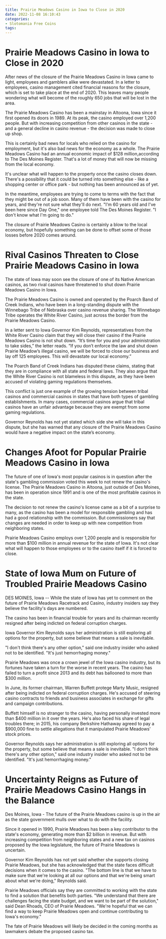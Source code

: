 ```yaml
---
title: Prairie Meadows Casino in Iowa to Close in 2020
date: 2022-11-08 16:10:43
categories:
- Slotomania Free Coins
tags:
---
```



#  Prairie Meadows Casino in Iowa to Close in 2020

After news of the closure of the Prairie Meadows Casino in Iowa came to light, employees and gamblers alike were devastated. In a letter to employees, casino management cited financial reasons for the closure, which is set to take place at the end of 2020. This leaves many people wondering what will become of the roughly 650 jobs that will be lost in the area.

The Prairie Meadows Casino has been a mainstay in Altoona, Iowa since it first opened its doors in 1989. At its peak, the casino employed over 1,200 people. But with increasing competition from other casinos in the state - and a general decline in casino revenue - the decision was made to close up shop.

This is certainly bad news for locals who relied on the casino for employment, but it's also bad news for the economy as a whole. The Prairie Meadows Casino had an annual economic impact of $128 million,according to The Des Moines Register. That's a lot of money that will now be missing from the local economy.

It's unclear what will happen to the property once the casino closes down. There's a possibility that it could be turned into something else - like a shopping center or office park - but nothing has been announced as of yet.

In the meantime, employees are trying to come to terms with the fact that they might be out of a job soon. Many of them have been with the casino for years, and they're not sure what they'll do next. "I'm 60 years old and I've been here since Day One," one employee told The Des Moines Register. "I don't know what I'm going to do."

The closure of Prairie Meadows Casino is certainly a blow to the local economy, but hopefully something can be done to offset some of those losses before 2020 comes around.

#  Rival Casinos Threaten to Close Prairie Meadows Casino in Iowa

The state of Iowa may soon see the closure of one of its Native American casinos, as two rival casinos have threatened to shut down Prairie Meadows Casino in Iowa.

The Prairie Meadows Casino is owned and operated by the Poarch Band of Creek Indians, who have been in a long-standing dispute with the Winnebago Tribe of Nebraska over casino revenue sharing. The Winnebago Tribe operates the White River Casino, just across the border from the Prairie Meadows Casino.

In a letter sent to Iowa Governor Kim Reynolds, representatives from the White River Casino claim that they will close their casino if the Prairie Meadows Casino is not shut down. “It’s time for you and your administration to take sides,” the letter reads. “If you don’t enforce the law and shut down Prairie Meadow’s illegal casino, we will be forced to close our business and lay off 125 employees. This will devastate our local economy.”

The Poarch Band of Creek Indians has disputed these claims, stating that they are in compliance with all state and federal laws. They also argue that the White River Casino is not blameless in this dispute, as they have been accused of violating gaming regulations themselves.

This conflict is just one example of the growing tension between tribal casinos and commercial casinos in states that have both types of gambling establishments. In many cases, commercial casinos argue that tribal casinos have an unfair advantage because they are exempt from some gaming regulations.

Governor Reynolds has not yet stated which side she will take in this dispute, but she has warned that any closure of the Prairie Meadows Casino would have a negative impact on the state’s economy.

#  Changes Afoot for Popular Prairie Meadows Casino in Iowa

The future of one of Iowa's most popular casinos is in question after the state's gambling commission voted this week to not renew the casino's license. The Prairie Meadows Casino in Altoona, just outside of Des Moines, has been in operation since 1991 and is one of the most profitable casinos in the state.

The decision to not renew the casino's license came as a bit of a surprise to many, as the casino has been a model for responsible gambling and has had a good relationship with the commission. But commissioners say that changes are needed in order to keep up with new competition from neighboring states.

Prairie Meadows Casino employs over 1,200 people and is responsible for more than $100 million in annual revenue for the state of Iowa. It's not clear what will happen to those employees or to the casino itself if it is forced to close.

#  State of Iowa Mum on Future of Troubled Prairie Meadows Casino

DES MOINES, Iowa -- While the state of Iowa has yet to comment on the future of Prairie Meadows Racetrack and Casino, industry insiders say they believe the facility's days are numbered.

The casino has been in financial trouble for years and its chairman recently resigned after being indicted on federal corruption charges.

Iowa Governor Kim Reynolds says her administration is still exploring all options for the property, but some believe that means a sale is inevitable.

"I don't think there's any other option," said one industry insider who asked not to be identified. "It's just hemorrhaging money."

Prairie Meadows was once a crown jewel of the Iowa casino industry, but its fortunes have taken a turn for the worse in recent years. The casino has failed to turn a profit since 2013 and its debt has ballooned to more than $300 million.

In June, its former chairman, Warren Buffett protege Marty Music, resigned after being indicted on federal corruption charges. He's accused of steering casino contracts to friends and business associates in exchange for gifts and campaign contributions.

Buffett himself is no stranger to the casino, having personally invested more than $400 million in it over the years. He's also faced his share of legal troubles there; in 2015, his company Berkshire Hathaway agreed to pay a $900,000 fine to settle allegations that it manipulated Prairie Meadows' stock prices.

Governor Reynolds says her administration is still exploring all options for the property, but some believe that means a sale is inevitable. "I don't think there's any other option," said one industry insider who asked not to be identified. "It's just hemorrhaging money."

#  Uncertainty Reigns as Future of Prairie Meadows Casino Hangs in the Balance

Des Moines, Iowa - The future of the Prairie Meadows casino is up in the air as the state government mulls over what to do with the facility.

Since it opened in 1990, Prairie Meadows has been a key contributor to the state's economy, generating more than $2 billion in revenue. But with increasing competition from neighboring states and a new tax on casinos proposed by the Iowa legislature, the future of Prairie Meadows is uncertain.

Governor Kim Reynolds has not yet said whether she supports closing Prairie Meadows, but she has acknowledged that the state faces difficult decisions when it comes to the casino. "The bottom line is that we have to make sure that we're looking at all our options and that we're being smart about what we're doing," Reynolds said.

Prairie Meadows officials say they are committed to working with the state to find a solution that benefits both parties. "We understand that there are challenges facing the state budget, and we want to be part of the solution," said Dean Rhoads, CEO of Prairie Meadows. "We're hopeful that we can find a way to keep Prairie Meadows open and continue contributing to Iowa's economy."

The fate of Prairie Meadows will likely be decided in the coming months as lawmakers debate the proposed casino tax.